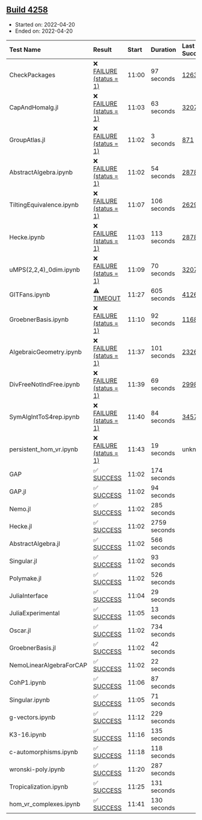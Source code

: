 ## [Build 4258](https://oscarci.mathematik.uni-kl.de/job/oscar-stable/4258/)

* Started on: 2022-04-20
* Ended on: 2022-04-20

| Test Name    | Result | Start | Duration | Last Success | First Failure |
|:-------------|:-------|:------|:---------|:-------------|:--------------|
| CheckPackages | ❌ [FAILURE (status = 1)](https://oscarci.mathematik.uni-kl.de/job/oscar-stable/4258/artifact/logs/build-4258/CheckPackages.log) | 11:00 | 97 seconds | [1263](https://oscarci.mathematik.uni-kl.de/job/oscar-stable/1263/) | [1264](https://oscarci.mathematik.uni-kl.de/job/oscar-stable/1264/) |
| CapAndHomalg.jl | ❌ [FAILURE (status = 1)](https://oscarci.mathematik.uni-kl.de/job/oscar-stable/4258/artifact/logs/build-4258/CapAndHomalg.jl.log) | 11:03 | 63 seconds | [3207](https://oscarci.mathematik.uni-kl.de/job/oscar-stable/3207/) | [3208](https://oscarci.mathematik.uni-kl.de/job/oscar-stable/3208/) |
| GroupAtlas.jl | ❌ [FAILURE (status = 1)](https://oscarci.mathematik.uni-kl.de/job/oscar-stable/4258/artifact/logs/build-4258/GroupAtlas.jl.log) | 11:02 | 3 seconds | [871](https://oscarci.mathematik.uni-kl.de/job/oscar-stable/871/) | [872](https://oscarci.mathematik.uni-kl.de/job/oscar-stable/872/) |
| AbstractAlgebra.ipynb | ❌ [FAILURE (status = 1)](https://oscarci.mathematik.uni-kl.de/job/oscar-stable/4258/artifact/logs/build-4258/AbstractAlgebra.ipynb.log) | 11:02 | 54 seconds | [2878](https://oscarci.mathematik.uni-kl.de/job/oscar-stable/2878/) | [2879](https://oscarci.mathematik.uni-kl.de/job/oscar-stable/2879/) |
| TiltingEquivalence.ipynb | ❌ [FAILURE (status = 1)](https://oscarci.mathematik.uni-kl.de/job/oscar-stable/4258/artifact/logs/build-4258/TiltingEquivalence.ipynb.log) | 11:07 | 106 seconds | [2629](https://oscarci.mathematik.uni-kl.de/job/oscar-stable/2629/) | [2630](https://oscarci.mathematik.uni-kl.de/job/oscar-stable/2630/) |
| Hecke.ipynb | ❌ [FAILURE (status = 1)](https://oscarci.mathematik.uni-kl.de/job/oscar-stable/4258/artifact/logs/build-4258/Hecke.ipynb.log) | 11:03 | 113 seconds | [2878](https://oscarci.mathematik.uni-kl.de/job/oscar-stable/2878/) | [2879](https://oscarci.mathematik.uni-kl.de/job/oscar-stable/2879/) |
| uMPS(2,2,4)_0dim.ipynb | ❌ [FAILURE (status = 1)](https://oscarci.mathematik.uni-kl.de/job/oscar-stable/4258/artifact/logs/build-4258/uMPS-2-2-4-_0dim.ipynb.log) | 11:09 | 70 seconds | [3207](https://oscarci.mathematik.uni-kl.de/job/oscar-stable/3207/) | [3208](https://oscarci.mathematik.uni-kl.de/job/oscar-stable/3208/) |
| GITFans.ipynb | ⚠ [TIMEOUT](https://oscarci.mathematik.uni-kl.de/job/oscar-stable/4258/artifact/logs/build-4258/GITFans.ipynb.log) | 11:27 | 605 seconds | [4126](https://oscarci.mathematik.uni-kl.de/job/oscar-stable/4126/) | [4127](https://oscarci.mathematik.uni-kl.de/job/oscar-stable/4127/) |
| GroebnerBasis.ipynb | ❌ [FAILURE (status = 1)](https://oscarci.mathematik.uni-kl.de/job/oscar-stable/4258/artifact/logs/build-4258/GroebnerBasis.ipynb.log) | 11:10 | 92 seconds | [1168](https://oscarci.mathematik.uni-kl.de/job/oscar-stable/1168/) | [1169](https://oscarci.mathematik.uni-kl.de/job/oscar-stable/1169/) |
| AlgebraicGeometry.ipynb | ❌ [FAILURE (status = 1)](https://oscarci.mathematik.uni-kl.de/job/oscar-stable/4258/artifact/logs/build-4258/AlgebraicGeometry.ipynb.log) | 11:37 | 101 seconds | [2326](https://oscarci.mathematik.uni-kl.de/job/oscar-stable/2326/) | [2327](https://oscarci.mathematik.uni-kl.de/job/oscar-stable/2327/) |
| DivFreeNotIndFree.ipynb | ❌ [FAILURE (status = 1)](https://oscarci.mathematik.uni-kl.de/job/oscar-stable/4258/artifact/logs/build-4258/DivFreeNotIndFree.ipynb.log) | 11:39 | 69 seconds | [2998](https://oscarci.mathematik.uni-kl.de/job/oscar-stable/2998/) | [2999](https://oscarci.mathematik.uni-kl.de/job/oscar-stable/2999/) |
| SymAlgIntToS4rep.ipynb | ❌ [FAILURE (status = 1)](https://oscarci.mathematik.uni-kl.de/job/oscar-stable/4258/artifact/logs/build-4258/SymAlgIntToS4rep.ipynb.log) | 11:40 | 84 seconds | [3457](https://oscarci.mathematik.uni-kl.de/job/oscar-stable/3457/) | [3458](https://oscarci.mathematik.uni-kl.de/job/oscar-stable/3458/) |
| persistent_hom_vr.ipynb | ❌ [FAILURE (status = 1)](https://oscarci.mathematik.uni-kl.de/job/oscar-stable/4258/artifact/logs/build-4258/persistent_hom_vr.ipynb.log) | 11:43 | 19 seconds | unknown | unknown |
| GAP | ✅ [SUCCESS](https://oscarci.mathematik.uni-kl.de/job/oscar-stable/4258/artifact/logs/build-4258/GAP.log) | 11:02 | 174 seconds |  |  |
| GAP.jl | ✅ [SUCCESS](https://oscarci.mathematik.uni-kl.de/job/oscar-stable/4258/artifact/logs/build-4258/GAP.jl.log) | 11:02 | 94 seconds |  |  |
| Nemo.jl | ✅ [SUCCESS](https://oscarci.mathematik.uni-kl.de/job/oscar-stable/4258/artifact/logs/build-4258/Nemo.jl.log) | 11:02 | 285 seconds |  |  |
| Hecke.jl | ✅ [SUCCESS](https://oscarci.mathematik.uni-kl.de/job/oscar-stable/4258/artifact/logs/build-4258/Hecke.jl.log) | 11:02 | 2759 seconds |  |  |
| AbstractAlgebra.jl | ✅ [SUCCESS](https://oscarci.mathematik.uni-kl.de/job/oscar-stable/4258/artifact/logs/build-4258/AbstractAlgebra.jl.log) | 11:02 | 566 seconds |  |  |
| Singular.jl | ✅ [SUCCESS](https://oscarci.mathematik.uni-kl.de/job/oscar-stable/4258/artifact/logs/build-4258/Singular.jl.log) | 11:02 | 93 seconds |  |  |
| Polymake.jl | ✅ [SUCCESS](https://oscarci.mathematik.uni-kl.de/job/oscar-stable/4258/artifact/logs/build-4258/Polymake.jl.log) | 11:02 | 526 seconds |  |  |
| JuliaInterface | ✅ [SUCCESS](https://oscarci.mathematik.uni-kl.de/job/oscar-stable/4258/artifact/logs/build-4258/JuliaInterface.log) | 11:04 | 29 seconds |  |  |
| JuliaExperimental | ✅ [SUCCESS](https://oscarci.mathematik.uni-kl.de/job/oscar-stable/4258/artifact/logs/build-4258/JuliaExperimental.log) | 11:05 | 13 seconds |  |  |
| Oscar.jl | ✅ [SUCCESS](https://oscarci.mathematik.uni-kl.de/job/oscar-stable/4258/artifact/logs/build-4258/Oscar.jl.log) | 11:02 | 734 seconds |  |  |
| GroebnerBasis.jl | ✅ [SUCCESS](https://oscarci.mathematik.uni-kl.de/job/oscar-stable/4258/artifact/logs/build-4258/GroebnerBasis.jl.log) | 11:02 | 42 seconds |  |  |
| NemoLinearAlgebraForCAP | ✅ [SUCCESS](https://oscarci.mathematik.uni-kl.de/job/oscar-stable/4258/artifact/logs/build-4258/NemoLinearAlgebraForCAP.log) | 11:02 | 22 seconds |  |  |
| CohP1.ipynb | ✅ [SUCCESS](https://oscarci.mathematik.uni-kl.de/job/oscar-stable/4258/artifact/logs/build-4258/CohP1.ipynb.log) | 11:06 | 87 seconds |  |  |
| Singular.ipynb | ✅ [SUCCESS](https://oscarci.mathematik.uni-kl.de/job/oscar-stable/4258/artifact/logs/build-4258/Singular.ipynb.log) | 11:05 | 71 seconds |  |  |
| g-vectors.ipynb | ✅ [SUCCESS](https://oscarci.mathematik.uni-kl.de/job/oscar-stable/4258/artifact/logs/build-4258/g-vectors.ipynb.log) | 11:12 | 229 seconds |  |  |
| K3-16.ipynb | ✅ [SUCCESS](https://oscarci.mathematik.uni-kl.de/job/oscar-stable/4258/artifact/logs/build-4258/K3-16.ipynb.log) | 11:16 | 135 seconds |  |  |
| c-automorphisms.ipynb | ✅ [SUCCESS](https://oscarci.mathematik.uni-kl.de/job/oscar-stable/4258/artifact/logs/build-4258/c-automorphisms.ipynb.log) | 11:18 | 118 seconds |  |  |
| wronski-poly.ipynb | ✅ [SUCCESS](https://oscarci.mathematik.uni-kl.de/job/oscar-stable/4258/artifact/logs/build-4258/wronski-poly.ipynb.log) | 11:20 | 287 seconds |  |  |
| Tropicalization.ipynb | ✅ [SUCCESS](https://oscarci.mathematik.uni-kl.de/job/oscar-stable/4258/artifact/logs/build-4258/Tropicalization.ipynb.log) | 11:25 | 131 seconds |  |  |
| hom_vr_complexes.ipynb | ✅ [SUCCESS](https://oscarci.mathematik.uni-kl.de/job/oscar-stable/4258/artifact/logs/build-4258/hom_vr_complexes.ipynb.log) | 11:41 | 130 seconds |  |  |
